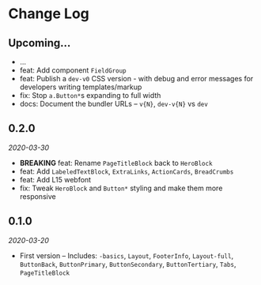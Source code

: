 # Change Log

## Upcoming...

- ... <!-- Add new lines here. -->
- feat: Add component `FieldGroup`
- feat: Publish a `dev-v0` CSS version - with debug and error messages for
  developers writing templates/markup
- fix: Stop `a.Button*`s expanding to full width
- docs: Document the bundler URLs – `v{N}`, `dev-v{N}` vs `dev`

## 0.2.0

_2020-03-30_

- **BREAKING** feat: Rename `PageTitleBlock` back to `HeroBlock`
- feat: Add `LabeledTextBlock`, `ExtraLinks`, `ActionCards`, `BreadCrumbs`
- feat: Add L15 webfont
- fix: Tweak `HeroBlock` and `Button*` styling and make them more responsive

## 0.1.0

_2020-03-20_

- First version – Includes: `-basics`, `Layout`, `FooterInfo`, `Layout-full`,
  `ButtonBack`, `ButtonPrimary`, `ButtonSecondary`, `ButtonTertiary`, `Tabs`,
  `PageTitleBlock`
